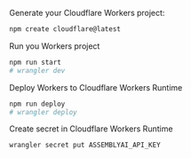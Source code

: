 Generate your Cloudflare Workers project:
```bash
npm create cloudflare@latest
```

Run you Workers project
```bash
npm run start
# wrangler dev
```

Deploy Workers to Cloudflare Workers Runtime
```bash
npm run deploy
# wrangler deploy
```

Create secret in Cloudflare Workers Runtime
```bash
wrangler secret put ASSEMBLYAI_API_KEY
```